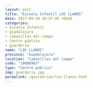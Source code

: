 ```yaml
---
layout: post
title: "Escuela Infantil LOS LLANOS"
date: 2017-09-20 20:57:05 +0200
categories:
- Escuela Infantil
- guadalajara
- cabanillas-del-campo
- Centro público
- guarderia
name: "LOS LLANOS"
province: "Guadalajara"
location: "Cabanillas del Campo"
code: "19008903"
type: "Centro público"
img: guarderia.jpg
permalink: /guarderias/los-llanos.html
---
```

